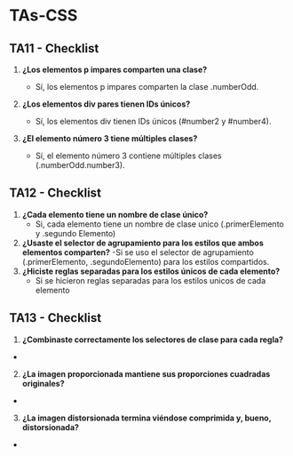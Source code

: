 # TAs-CSS

## TA11 - Checklist


1. **¿Los elementos p impares comparten una clase?**  
   - Sí, los elementos p impares comparten la clase .numberOdd.

2. **¿Los elementos div pares tienen IDs únicos?**  
   - Sí, los elementos div tienen IDs únicos (#number2 y #number4).

3. **¿El elemento número 3 tiene múltiples clases?**  
   - Sí, el elemento número 3 contiene múltiples clases (.numberOdd.number3).

## TA12 - Checklist
1.	**¿Cada elemento tiene un nombre de clase único?**
    - Si,  cada elemento tiene un nombre de clase unico (.primerElemento y .segundo Elemento)
2.	**¿Usaste el selector de agrupamiento para los estilos que ambos elementos comparten?**
    -Si se uso el selector de agrupamiento  (.primerElemento, .segundoElemento) para los estilos compartidos.
3.	**¿Hiciste reglas separadas para los estilos únicos de cada elemento?**
    - Si se hicieron reglas separadas para los estilos unicos de cada elemento

## TA13 - Checklist
1.	**¿Combinaste correctamente los selectores de clase para cada regla?** 
   -
2.	**¿La imagen proporcionada mantiene sus proporciones cuadradas originales?**
   -
3.	**¿La imagen distorsionada termina viéndose comprimida y, bueno, distorsionada?**
   -
